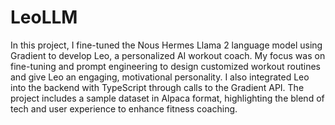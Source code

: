 # LeoLLM
In this project, I fine-tuned the Nous Hermes Llama 2 language model using Gradient to develop Leo, a personalized AI workout coach. My focus was on fine-tuning and prompt engineering to design customized workout routines and give Leo an engaging, motivational personality. I also integrated Leo into the backend with TypeScript through calls to the Gradient API. The project includes a sample dataset in Alpaca format, highlighting the blend of tech and user experience to enhance fitness coaching.
